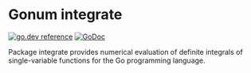 # Gonum integrate

[![go.dev reference](https://pkg.go.dev/badge/gonum.org/v1/gonum/integrate)](https://pkg.go.dev/gonum.org/v1/gonum/integrate)
[![GoDoc](https://godocs.io/gonum.org/v1/gonum/integrate?status.svg)](https://godocs.io/gonum.org/v1/gonum/integrate)

Package integrate provides numerical evaluation of definite integrals of single-variable functions for the Go programming language.
